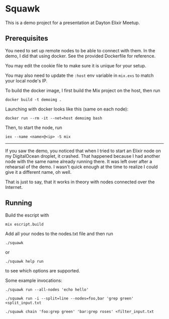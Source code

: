 Squawk
======

This is a demo project for a presentation at Dayton Elixir Meetup.


## Prerequisites

You need to set up remote nodes to be able to connect with them. In the demo, I
did that using docker. See the provided Dockerfile for reference.

You may edit the cookie file to make sure it is unique for your setup.

You may also need to update the `:host` env variable in `mix.exs` to match your
local node's IP.

To build the docker image, I first build the Mix project on the host, then run

    docker build -t demoimg .

Launching with docker looks like this (same on each node):

    docker run --rm -it --net=host demoimg bash

Then, to start the node, run

    iex --name <name>@<ip> -S mix


---

If you saw the demo, you noticed that when I tried to start an Elixir node on
my DigitalOcean droplet, it crashed. That happened because I had another node
with the same name already running there. It was left over after a rehearsal of
the demo. I wasn't quick enough at the time to realize I could give it a
different name, oh well.

That is just to say, that it works in theory with nodes connected over the
Internet.

## Running

Build the escript with

    mix escript.build

Add all your nodes to the nodes.txt file and then run

    ./squawk

or

    ./squawk help run

to see which options are supported.


Some example invocations:

    ./squawk run --all-nodes 'echo hello'

    ./squawk run -i --split=line --nodes=foo,bar 'grep green' <split_input.txt

    ./squawk chain 'foo:grep green' 'bar:grep roses' <filter_input.txt
